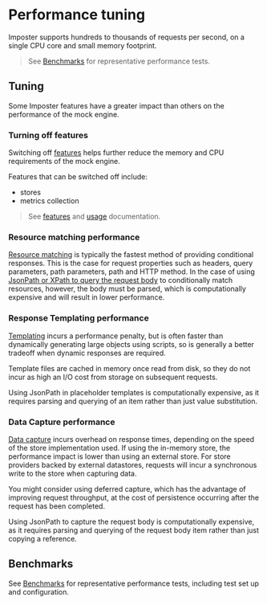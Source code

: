 # Performance tuning

Imposter supports hundreds to thousands of requests per second, on a single CPU core and small memory footprint.

> See [Benchmarks](./benchmarks.md) for representative performance tests.

## Tuning

Some Imposter features have a greater impact than others on the performance of the mock engine.

### Turning off features

Switching off [features](./features.md) helps further reduce the memory and CPU requirements of the mock engine.

Features that can be switched off include:

- stores
- metrics collection

> See [features](./features.md) and [usage](./usage.md) documentation.

### Resource matching performance

[Resource matching](./configuration.md) is typically the fastest method of providing conditional responses. This is the case for request properties such as headers, query parameters, path parameters, path and HTTP method. In the case of using [JsonPath or XPath to query the request body](./request_matching.md) to conditionally match resources, however, the body must be parsed, which is computationally expensive and will result in lower performance. 

### Response Templating performance

[Templating](./templates.md) incurs a performance penalty, but is often faster than dynamically generating large objects using scripts, so is generally a better tradeoff when dynamic responses are required.

Template files are cached in memory once read from disk, so they do not incur as high an I/O cost from storage on subsequent requests.

Using JsonPath in placeholder templates is computationally expensive, as it requires parsing and querying of an item rather than just value substitution.

### Data Capture performance

[Data capture](./data_capture.md) incurs overhead on response times, depending on the speed of the store implementation used. If using the in-memory store, the performance impact is lower than using an external store. For store providers backed by external datastores, requests will incur a synchronous write to the store when capturing data.

You might consider using deferred capture, which has the advantage of improving request throughput, at the cost of persistence occurring after the request has been completed.

Using JsonPath to capture the request body is computationally expensive, as it requires parsing and querying of the request body item rather than just copying a reference.

## Benchmarks

See [Benchmarks](./benchmarks.md) for representative performance tests, including test set up and configuration.
